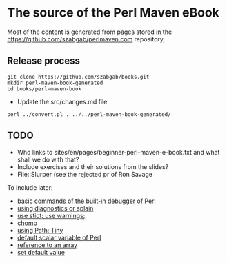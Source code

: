 # The source of the Perl Maven eBook

Most of the content is generated from pages stored in the https://github.com/szabgab/perlmaven.com repository,

## Release process


```
git clone https://github.com/szabgab/books.git
mkdir perl-maven-book-generated
cd books/perl-maven-book
```

* Update the src/changes.md file

```
perl ../convert.pl . ../../perl-maven-book-generated/
```

## TODO

* Who links to sites/en/pages/beginner-perl-maven-e-book.txt and what shall we do with that?
* Include exercises and their solutions from the slides?
* File::Slurper (see the rejected pr of Ron Savage 


To include later:

* <a href="https://perlmaven.com/using-the-built-in-debugger-of-perl">basic commands of the built-in debugger of Perl</a>
* <a href="https://perlmaven.com/use-diagnostics-or-splain">using diagnostics or splain</a>
* <a href="https://perlmaven.com/always-use-strict-and-use-warnings">use stict; use warnings;</a>
* <a href="https://perlmaven.com/chomp">chomp</a>
* <a href="https://perlmaven.com/use-path-tiny-to-read-and-write-file">using Path::Tiny</a>
* <a href="https://perlmaven.com/the-default-variable-of-perl">default scalar variable of Perl</a>
* <a href="https://perlmaven.com/unique-values-in-an-array-reference-in-perl">reference to an array</a>
* <a href="https://perlmaven.com/how-to-set-default-values-in-perl">set default value</a>

